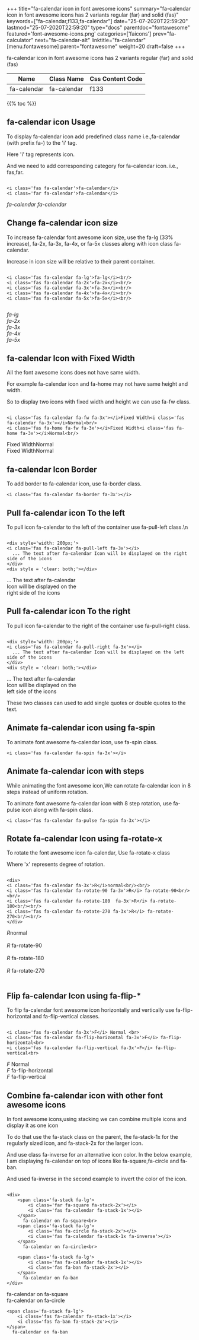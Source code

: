 +++
title="fa-calendar icon in font awesome icons"
summary="fa-calendar icon in font awesome icons has 2 variants regular (far) and solid (fas)"
keywords=["fa-calendar,f133,fa-calendar"]
date="25-07-2020T22:59:20"
lastmod="25-07-2020T22:59:20"
type="docs"
parentdoc="fontawesome"
featured='font-awesome-icons.png'
categories=['faicons']
prev="fa-calculator"
next="fa-calendar-alt"
linktitle="fa-calendar"
[menu.fontawesome]
parent="fontawesome"
weight=20
draft=false
+++


fa-calendar icon in font awesome icons has 2 variants regular (far) and solid (fas)

<div class='table-responsive'><table class='table'><thead><tr><th>Name</th><th>Class Name</th><th>Css Content Code</th></tr></thead><tbody><tr><td>fa-calendar</td><td>fa-calendar</td><td>f133</td></tr></tbody></table></div>


{{% toc %}}


## fa-calendar icon Usage

To display fa-calendar icon add predefined class name i.e.,fa-calendar (with prefix fa-) to the 'i' tag.

Here 'i' tag represents icon.

And we need to add corresponding category for fa-calendar icon. i.e., fas,far.


```

<i class='fas fa-calendar'>fa-calendar</i>
<i class='far fa-calendar'>fa-calendar</i>
```

<i class='fas fa-calendar'>fa-calendar</i>
<i class='far fa-calendar'>fa-calendar</i>




## Change fa-calendar icon size
To increase fa-calendar font awesome icon size, use the fa-lg (33% increase), fa-2x, fa-3x, fa-4x, or fa-5x classes along with icon class fa-calendar.

Increase in icon size will be relative to their parent container. 

```

<i class='fas fa-calendar fa-lg'>fa-lg</i><br/>
<i class='fas fa-calendar fa-2x'>fa-2x</i><br/>
<i class='fas fa-calendar fa-3x'>fa-3x</i><br/>
<i class='fas fa-calendar fa-4x'>fa-4x</i><br/>
<i class='fas fa-calendar fa-5x'>fa-5x</i><br/>
            
```

<i class='fas fa-calendar fa-lg'>fa-lg</i><br/>
<i class='fas fa-calendar fa-2x'>fa-2x</i><br/>
<i class='fas fa-calendar fa-3x'>fa-3x</i><br/>
<i class='fas fa-calendar fa-4x'>fa-4x</i><br/>
<i class='fas fa-calendar fa-5x'>fa-5x</i><br/>
            



## fa-calendar Icon with Fixed Width 

All the font awesome icons does not have same width.

For example fa-calendar icon and fa-home may not have same height and width.

So to display two icons with fixed width and height we can use fa-fw class.


```

<i class='fas fa-calendar fa-fw fa-3x'></i>Fixed Width<i class='fas fa-calendar fa-3x'></i>Normal<br/>
<i class='fas fa-home fa-fw fa-3x'></i>Fixed Width<i class='fas fa-home fa-3x'></i>Normal<br/>
```

<i class='fas fa-calendar fa-fw fa-3x'></i>Fixed Width<i class='fas fa-calendar fa-3x'></i>Normal<br/>
<i class='fas fa-home fa-fw fa-3x'></i>Fixed Width<i class='fas fa-home fa-3x'></i>Normal<br/>



## fa-calendar Icon Border 

To add border to fa-calendar icon, use fa-border class.


```
<i class='fas fa-calendar fa-border fa-3x'></i>

```
<i class='fas fa-calendar fa-border fa-3x'></i>





## Pull fa-calendar icon To the left

To pull icon fa-calendar to the left of the container use fa-pull-left class.\n

```

<div style='width: 200px;'>
<i class='fas fa-calendar fa-pull-left fa-3x'></i>
  ... The text after fa-calendar Icon will be displayed on the right side of the icons
</div>
<div style = 'clear: both;'></div>
```

<div style='width: 200px;'>
<i class='fas fa-calendar fa-pull-left fa-3x'></i>
  ... The text after fa-calendar Icon will be displayed on the right side of the icons
</div>
<div style = 'clear: both;'></div>




## Pull fa-calendar icon To the right
To pull icon fa-calendar to the right of the container use fa-pull-right class.

```

<div style='width: 200px;'>
<i class='fas fa-calendar fa-pull-right fa-3x'></i>
  ... The text after fa-calendar Icon will be displayed on the left side of the icons
</div>
<div style = 'clear: both;'></div>
```

<div style='width: 200px;'>
<i class='fas fa-calendar fa-pull-right fa-3x'></i>
  ... The text after fa-calendar Icon will be displayed on the left side of the icons
</div>
<div style = 'clear: both;'></div>

These two classes can used to add single quotes or double quotes to the text.


## Animate fa-calendar icon using fa-spin
To animate font awesome fa-calendar icon, use fa-spin class.

```
<i class='fas fa-calendar fa-spin fa-3x'></i>
```
<i class='fas fa-calendar fa-spin fa-3x'></i>




## Animate fa-calendar icon with steps
While animating the font awesome icon,We can rotate fa-calendar icon in 8 steps instead of uniform rotation.

To animate font awesome fa-calendar icon with 8 step rotation, use fa-pulse icon along with fa-spin class.


```
<i class='fas fa-calendar fa-pulse fa-spin fa-3x'></i>

```
<i class='fas fa-calendar fa-pulse fa-spin fa-3x'></i>





## Rotate fa-calendar Icon using fa-rotate-x
To rotate the font awesome icon fa-calendar, Use fa-rotate-x class

Where 'x' represents degree of rotation.


```

<div>
<i class='fas fa-calendar fa-3x'>R</i>normal<br/><br/>
<i class='fas fa-calendar fa-rotate-90 fa-3x'>R</i> fa-rotate-90<br/><br/> 
<i class='fas fa-calendar fa-rotate-180  fa-3x'>R</i> fa-rotate-180<br/><br/> 
<i class='fas fa-calendar fa-rotate-270 fa-3x'>R</i> fa-rotate-270<br/><br/>
</div>
```

<div>
<i class='fas fa-calendar fa-3x'>R</i>normal<br/><br/>
<i class='fas fa-calendar fa-rotate-90 fa-3x'>R</i> fa-rotate-90<br/><br/> 
<i class='fas fa-calendar fa-rotate-180  fa-3x'>R</i> fa-rotate-180<br/><br/> 
<i class='fas fa-calendar fa-rotate-270 fa-3x'>R</i> fa-rotate-270<br/><br/>
</div>




## Flip fa-calendar Icon using fa-flip-*
To flip fa-calendar font awesome icon horizontally and vertically use fa-flip-horizontal and fa-flip-vertical classes. 

```

<i class='fas fa-calendar fa-3x'>F</i> Normal <br>
<i class='fas fa-calendar fa-flip-horizontal fa-3x'>F</i> fa-flip-horizontal<br>
<i class='fas fa-calendar fa-flip-vertical fa-3x'>F</i> fa-flip-vertical<br>
```

<i class='fas fa-calendar fa-3x'>F</i> Normal <br>
<i class='fas fa-calendar fa-flip-horizontal fa-3x'>F</i> fa-flip-horizontal<br>
<i class='fas fa-calendar fa-flip-vertical fa-3x'>F</i> fa-flip-vertical<br>




## Combine fa-calendar icon with other font awesome icons
In font awesome icons,using stacking we can combine multiple icons and display it as one icon 

To do that use the fa-stack class on the parent, the fa-stack-1x for the regularly sized icon, and fa-stack-2x for the larger icon.

And use class fa-inverse for an alternative icon color. 
In the below example, I am displaying fa-calendar on top of icons like fa-square,fa-circle and fa-ban.

And used fa-inverse in the second example to invert the color of the icon.

```

<div>
    <span class='fa-stack fa-lg'>
        <i class='far fa-square fa-stack-2x'></i>
        <i class='fas fa-calendar fa-stack-1x'></i>
    </span>
      fa-calendar on fa-square<br>
    <span class='fa-stack fa-lg'>
        <i class='fas fa-circle fa-stack-2x'></i>
        <i class='fas fa-calendar fa-stack-1x fa-inverse'></i>
    </span>
      fa-calendar on fa-circle<br>

    <span class='fa-stack fa-lg'>
        <i class='fas fa-calendar fa-stack-1x'></i>
        <i class='fas fa-ban fa-stack-2x'></i>
    </span>
      fa-calendar on fa-ban
</div>
```

<div>
    <span class='fa-stack fa-lg'>
        <i class='far fa-square fa-stack-2x'></i>
        <i class='fas fa-calendar fa-stack-1x'></i>
    </span>
      fa-calendar on fa-square<br>
    <span class='fa-stack fa-lg'>
        <i class='fas fa-circle fa-stack-2x'></i>
        <i class='fas fa-calendar fa-stack-1x fa-inverse'></i>
    </span>
      fa-calendar on fa-circle<br>

    <span class='fa-stack fa-lg'>
        <i class='fas fa-calendar fa-stack-1x'></i>
        <i class='fas fa-ban fa-stack-2x'></i>
    </span>
      fa-calendar on fa-ban
</div>






